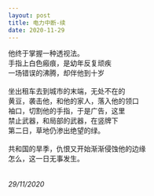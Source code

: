 ```yaml
---
layout: post
title: 电力中断-续
date: 2020-11-29
---
```

他终于掌握一种透视法。<br>
手指上白色瘢痕，是幼年反复顽疾<br>
一场错误的沸腾，却伴他到十岁<br>
<br>
坐出租车去到城市的末端，无处不在的<br>
黄豆，袭击他，和他的家人，落入他的领口<br>
袖口，切割他的手指，于是广告，这里<br>
禁止武器，和局部的武器，在竖牌下<br>
第二日，草地仍渗出绝望的绿。<br>
<br>
共和国的旱季，仇恨又开始渐渐侵蚀他的边缘<br>
怎么，这一日无事发生。<br>
<br>
<br>
*29/11/2020*
